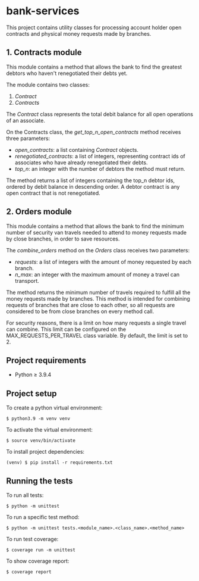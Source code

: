 # bank-services
This project contains utility classes for processing account holder open contracts and physical money requests made by branches.

## 1. Contracts module
This module contains a method that allows the bank to find the greatest debtors who haven't renegotiated their debts yet.

The module contains two classes:
1. _Contract_
2. _Contracts_

The _Contract_ class represents the total debit balance for all open operations of an associate.

On the Contracts class, the _get_top_n_open_contracts_ method receives three parameters:
- _open_contracts_: a list containing _Contract_ objects.
- _renegotiated_contracts_: a list of integers, representing contract ids of associates who have already renegotiated their debts.
- _top_n_: an integer with the number of debtors the method must return.

The method returns a list of integers containing the top_n debtor ids, ordered by debit balance in descending order. A debtor contract is any open contract that is not renegotiated.

## 2. Orders module
This module contains a method that allows the bank to find the minimum number of security van travels needed to attend to money requests made by close branches, in order to save resources.

The _combine_orders_ method on the _Orders_ class receives two parameters:
- _requests_: a list of integers with the amount of money requested by each branch.
- _n_max_: an integer with the maximum amount of money a travel can transport.

The method returns the minimum number of travels required to fulfill all the money requests made by branches.
This method is intended for combining requests of branches that are close to each other, so all requests are considered to be from close branches on every method call.

For security reasons, there is a limit on how many requests a single travel can combine. This limit can be configured on the MAX_REQUESTS_PER_TRAVEL class variable. By default, the limit is set to 2.

## Project requirements
- Python ≥ 3.9.4

## Project setup
To create a python virtual environment:
```console
$ python3.9 -m venv venv
```
To activate the virtual environment:
```console
$ source venv/bin/activate
```
To install project dependencies:
```console
(venv) $ pip install -r requirements.txt
```

## Running the tests
To run all tests:
```console
$ python -m unittest
```
To run a specific test method:
```console
$ python -m unittest tests.<module_name>.<class_name>.<method_name>
```
To run test coverage:
```console
$ coverage run -m unittest
```
To show coverage report:
```console
$ coverage report
```

